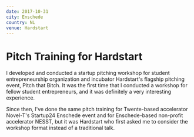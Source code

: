 ```yaml
---
date: 2017-10-31
city: Enschede
country: NL
venue: Hardstart
---
```


# Pitch Training for Hardstart

I developed and conducted a startup pitching workshop for student entrepreneurship organization and incubator Hardstart's flagship pitching event, Pitch that Bitch. It was the first time that I conducted a workshop for fellow student entrepreneurs, and it was definitely a very interesting experience.

Since then, I've done the same pitch training for Twente-based accelerator Novel-T's Startup24 Enschede event and for Enschede-based non-profit accelerator NESST, but it was Hardstart who first asked me to consider the workshop format instead of a traditional talk.
